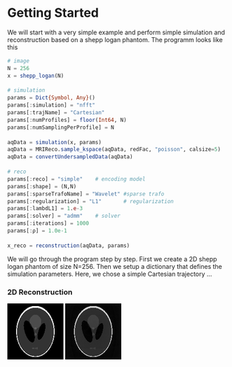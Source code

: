 # Getting Started

We will start with a very simple example and perform simple simulation and
reconstruction based on a shepp logan phantom. The programm looks like this
```julia
# image
N = 256
x = shepp_logan(N)

# simulation
params = Dict{Symbol, Any}()
params[:simulation] = "nfft"
params[:trajName] = "Cartesian"
params[:numProfiles] = floor(Int64, N)
params[:numSamplingPerProfile] = N

aqData = simulation(x, params)
aqData = MRIReco.sample_kspace(aqData, redFac, "poisson", calsize=5)
aqData = convertUndersampledData(aqData)

# reco
params[:reco] = "simple"    # encoding model
params[:shape] = (N,N)
params[:sparseTrafoName] = "Wavelet" #sparse trafo
params[:regularization] = "L1"       # regularization
params[:lambdL1] = 1.e-3
params[:solver] = "admm"    # solver
params[:iterations] = 1000
params[:ρ] = 1.0e-1

x_reco = reconstruction(aqData, params)
```
We will go through the program step by step. First we create a 2D shepp logan
phantom of size N=256. Then we setup a dictionary that defines the simulation
parameters. Here, we chose a simple Cartesian trajectory ...


### 2D Reconstruction
![Phantom](./assets/phantom.png)
![Reconstruction](./assets/simpleReco.png)
